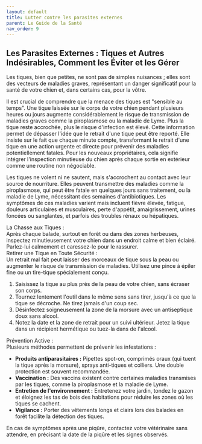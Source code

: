 ```yaml
---
layout: default
title: Lutter contre les parasites externes
parent: Le Guide de la Santé
nav_order: 9
---
```


## **Les Parasites Externes : Tiques et Autres Indésirables, Comment les Éviter et les Gérer**

Les tiques, bien que petites, ne sont pas de simples nuisances ; elles sont des vecteurs de maladies graves, représentant un danger significatif pour la santé de votre chien et, dans certains cas, pour la vôtre.

Il est crucial de comprendre que la menace des tiques est "sensible au temps". Une tique laissée sur le corps de votre chien pendant plusieurs heures ou jours augmente considérablement le risque de transmission de maladies graves comme la piroplasmose ou la maladie de Lyme. Plus la tique reste accrochée, plus le risque d'infection est élevé. Cette information permet de dépasser l'idée que le retrait d'une tique peut être reporté. Elle insiste sur le fait que chaque minute compte, transformant le retrait d'une tique en une action urgente et directe pour prévenir des maladies potentiellement fatales. Pour les nouveaux propriétaires, cela signifie intégrer l'inspection minutieuse du chien après chaque sortie en extérieur comme une routine non négociable.

Les tiques ne volent ni ne sautent, mais s'accrochent au contact avec leur source de nourriture. Elles peuvent transmettre des maladies comme la piroplasmose, qui peut être fatale en quelques jours sans traitement, ou la maladie de Lyme, nécessitant des semaines d'antibiotiques. Les symptômes de ces maladies varient mais incluent fièvre élevée, fatigue, douleurs articulaires et musculaires, perte d'appétit, amaigrissement, urines foncées ou sanglantes, et parfois des troubles rénaux ou hépatiques.

La Chasse aux Tiques :  
Après chaque balade, surtout en forêt ou dans des zones herbeuses, inspectez minutieusement votre chien dans un endroit calme et bien éclairé. Parlez-lui calmement et caressez-le pour le rassurer.  
Retirer une Tique en Toute Sécurité :  
Un retrait mal fait peut laisser des morceaux de tique sous la peau ou augmenter le risque de transmission de maladies. Utilisez une pince à épiler fine ou un tire-tique spécialement conçu.

1.  Saisissez la tique au plus près de la peau de votre chien, sans écraser son corps.
2.  Tournez lentement l'outil dans le même sens sans tirer, jusqu'à ce que la tique se décroche. Ne tirez jamais d'un coup sec.
3.  Désinfectez soigneusement la zone de la morsure avec un antiseptique doux sans alcool.
4.  Notez la date et la zone de retrait pour un suivi ultérieur. Jetez la tique dans un récipient hermétique ou tuez-la dans de l'alcool.

Prévention Active :  
Plusieurs méthodes permettent de prévenir les infestations :

*   **Produits antiparasitaires :** Pipettes spot-on, comprimés oraux (qui tuent la tique après la morsure), sprays anti-tiques et colliers. Une double protection est souvent recommandée.
*   **Vaccination :** Des vaccins existent contre certaines maladies transmises par les tiques, comme la piroplasmose et la maladie de Lyme.
*   **Entretien de l'environnement :** Entretenez votre jardin, tondez le gazon et éloignez les tas de bois des habitations pour réduire les zones où les tiques se cachent.
*   **Vigilance :** Porter des vêtements longs et clairs lors des balades en forêt facilite la détection des tiques.

En cas de symptômes après une piqûre, contactez votre vétérinaire sans attendre, en précisant la date de la piqûre et les signes observés. 